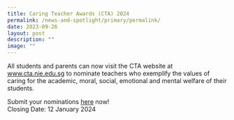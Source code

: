 ```yaml
---
title: Caring Teacher Awards (CTA) 2024
permalink: /news-and-spotlight/primary/permalink/
date: 2023-09-26
layout: post
description: ""
image: ""
---
```

All students and parents can now visit the CTA website at www.cta.nie.edu.sg to nominate teachers who exemplify the values of caring for the academic, moral, social, emotional and mental welfare of their students.


Submit your nominations [here](https://www.cta.nie.edu.sg/)  now!<br>
Closing Date: 12 January 2024